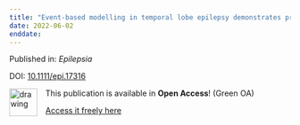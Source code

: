 ```yaml
---
title: "Event‐based modelling in temporal lobe epilepsy demonstrates progressive atrophy from cross‐sectional data"
date: 2022-06-02
enddate:
---
```


Published in: *Epilepsia*

DOI: [10.1111/epi.17316](https://doi.org/10.1111/epi.17316)

<img src="https://upload.wikimedia.org/wikipedia/commons/thumb/9/90/Open_Access_logo_PLoS_white_green.svg/576px-Open_Access_logo_PLoS_white_green.svg.png" alt="drawing" width="50" align="left"/> &nbsp;&nbsp;&nbsp;This publication is available in **Open Access**! (Green OA)

&nbsp;&nbsp;&nbsp;<a href="https://discovery.ucl.ac.uk/id/eprint/10150123/1/Altmann_Epilepsia%20-%202022%20-%20Lopez%20-%20Event%E2%80%90based%20modeling%20in%20temporal%20lobe%20epilepsy%20demonstrates%20progressive%20atrophy%20from.pdf" download>Access it freely here</a>

